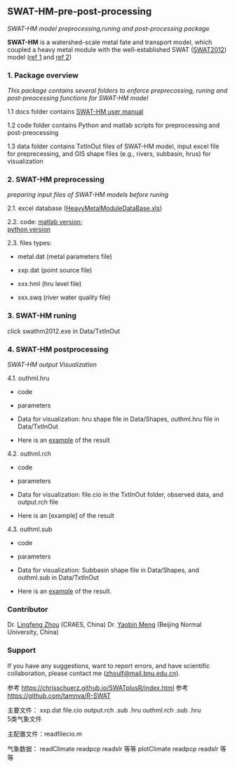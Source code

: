 ## SWAT-HM-pre-post-processing
_SWAT-HM model preprocessing,runing and post-processing package_

__SWAT-HM__ is a watershed-scale metal fate and transport model, which coupled a heavy metal module with the well-established SWAT ([SWAT2012](https://swat.tamu.edu/software/)) model ([ref 1](https://www.sciencedirect.com/science/article/pii/S0048969717325305) and [ref 2](https://www.sciencedirect.com/science/article/pii/S0022169420301591))

### 1. Package overview

_This package contains several folders to enforce preprecossing, runing and post-preocessing functions for SWAT-HM model_

1.1 docs folder contains [SWAT-HM user manual](https://github.com/LyntonZhou/SWAT-HM-pre-post-processing/tree/main/docs)

1.2 code folder contains Python and matlab scripts for preprocessing and post-preocessing

1.3 data folder contains TxtInOut files of SWAT-HM model, input excel file for preprecessing, and GIS shape files (e.g., rivers, subbasin, hrus) for visualization

### 2. SWAT-HM preprocessing

_preparing input files of SWAT-HM models before runing_ 

2.1. excel database ([HeavyMetalModuleDataBase.xls](https://github.com/LyntonZhou/SWAT-HM-pre-post-processing/tree/main/data))

2.2. code: 
[matlab version](https://github.com/LyntonZhou/SWAT-HM-pre-post-processing/tree/main/code/matlab/preprocessing);  
[python version](https://github.com/LyntonZhou/SWAT-HM-pre-post-processing/tree/main/code/python/preprocessing)

2.3. files types: 

 * metal.dat (metal parameters file)
  
 * xxp.dat (point source file) 
  
 * xxx.hml (hru level file)
  
 * xxx.swq (river water quality file)

### 3. SWAT-HM runing

click swathm2012.exe in Data/TxtInOut

### 4. SWAT-HM postprocessing

_SWAT-HM output Visualization_  

4.1. outhml.hru

* code

* parameters

* Data for visualization: hru shape file in Data/Shapes, outhml.hru file in Data/TxtInOut 

* Here is an [example](https://github.com/LyntonZhou/SWAT-HM-pre-post-processing/blob/main/code/python_pro/post/pic_output_line/1_line.png) of the result

4.2. outhml.rch

* code

* parameters

* Data for visualization: file.cio in the TxtInOut folder, observed data, and output.rch file

* Here is an [example] of the result

4.3. outhml.sub

* code

* parameters

* Data for visualization: Subbasin shape file in Data/Shapes, and outhml.sub in Data/TxtInOut

* Here is an [example](https://github.com/LyntonZhou/SWAT-HM-pre-post-processing/blob/main/code/python_pro/post/pic_output_line/1_line.png) of the result.

### Contributor
Dr. [Lingfeng Zhou](https://www.researchgate.net/profile/Lingfeng-Zhou) (CRAES, China)
Dr. [Yaobin Meng](https://nsem.bnu.edu.cn/fjs/120716.htm) (Beijing Normal University, China)

### Support

If you have any suggestions, want to report errors, and have scientific collaboration, please contact me (zhoulf@mail.bnu.edu.cn).



参考 https://chrisschuerz.github.io/SWATplusR/index.html
参考 https://github.com/tamnva/R-SWAT

主要文件： 
xxp.dat
file.cio
output.rch .sub .hru
outhml.rch .sub .hru  
5类气象文件

主配置文件：readfilecio.m

气象数据：
readClimate
readpcp readslr 等等
plotClimate
readpcp readslr 等等
